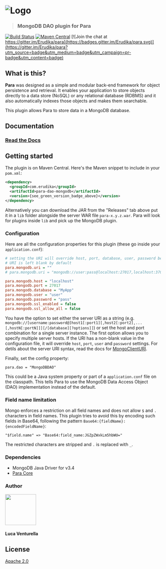 ![Logo](https://s3-eu-west-1.amazonaws.com/org.paraio/para.png)
============================

> ### MongoDB DAO plugin for Para

[![Build Status](https://travis-ci.org/Erudika/para-dao-mongodb.svg?branch=master)](https://travis-ci.org/Erudika/para-dao-mongodb)
[![Maven Central](https://maven-badges.herokuapp.com/maven-central/com.erudika/para-dao-mongodb/badge.svg)](https://maven-badges.herokuapp.com/maven-central/com.erudika/para-dao-mongodb)
[![Join the chat at https://gitter.im/Erudika/para](https://badges.gitter.im/Erudika/para.svg)](https://gitter.im/Erudika/para?utm_source=badge&utm_medium=badge&utm_campaign=pr-badge&utm_content=badge)

## What is this?

**Para** was designed as a simple and modular back-end framework for object persistence and retrieval.
It enables your application to store objects directly to a data store (NoSQL) or any relational database (RDBMS)
and it also automatically indexes those objects and makes them searchable.

This plugin allows Para to store data in a MongoDB database.

## Documentation

### [Read the Docs](https://paraio.org/docs)

## Getting started

The plugin is on Maven Central. Here's the Maven snippet to include in your `pom.xml`:

```xml
<dependency>
  <groupId>com.erudika</groupId>
  <artifactId>para-dao-mongodb</artifactId>
  <version>{see_green_version_badge_above}</version>
</dependency>
```

Alternatively you can download the JAR from the "Releases" tab above put it in a `lib` folder alongside the server
WAR file `para-x.y.z.war`. Para will look for plugins inside `lib` and pick up the MongoDB plugin.

### Configuration

Here are all the configuration properties for this plugin (these go inside your `application.conf`):
```ini
# setting the URI will override host, port, database, user, password below
# URI is left blank by default
para.mongodb.uri = ""
# para.mongodb.uri = "mongodb://user:pass@localhost:27017,localhost:37017/MyApp"

para.mongodb.host = "localhost"
para.mongodb.port = 27017
para.mongodb.database = "MyApp"
para.mongodb.user = "user"
para.mongodb.password = "pass"
para.mongodb.ssl_enabled = false
para.mongodb.ssl_allow_all = false
```

You have the option to set either the server URI as a string (e.g. `mongodb://[username:password@]host1[:port1][,host2[:port2],...[,hostN[:portN]]][/[database][?options]]`) or set the 
host and port combination for a single server instance. The first option allows you to specify multiple server hosts.
If the URI has a non-blank value in the configuration file, it will override `host`, `port`, `user` and `password` settings.
For detils about the server URI syntax, read the docs for [MongoClientURI](https://mongodb.github.io/mongo-java-driver/3.4/javadoc/com/mongodb/MongoClientURI.html).

Finally, set the config property:
```
para.dao = "MongoDBDAO"
```
This could be a Java system property or part of a `application.conf` file on the classpath.
This tells Para to use the MongoDB Data Access Object (DAO) implementation instead of the default.

### Field name limitation

Mongo enforces a restriction on all field names and does not allow `$` and `.` characters in field names.
This plugin tries to avoid this by encoding such fields in Base64, following the pattern
`Base64:{fieldName}:{encodedFieldName}`:
```
"$field.name" => "Base64:field_name:JGZpZWxkLm5hbWU="
```
The restricted characters are stripped and `.` is replaced with `_`.

### Dependencies

- MongoDB Java Driver for v3.4
- [Para Core](https://github.com/Erudika/para)

### Author

<a href="https://github.com/lucav">
<img src="https://avatars2.githubusercontent.com/u/795297?v=3&s=460" width="100" height="100">
</a>

#### Luca Venturella

## License
[Apache 2.0](LICENSE)
